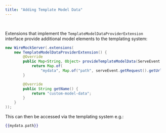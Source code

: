 ```yaml
---
title: "Adding Template Model Data"
---
```



<br>

Extensions that implement the `TemplateModelDataProviderExtension` interface provide additional model elements to the templating system:

```java
new WireMockServer(.extensions(
    new TemplateModelDataProviderExtension() {
        @Override
        public Map<String, Object> provideTemplateModelData(ServeEvent serveEvent) {
            return Map.of(
                "mydata", Map.of("path", serveEvent.getRequest().getUrl()));
        }

        @Override
        public String getName() {
            return "custom-model-data";
        }
    }
));
```

This can then be accessed via the templating system e.g.:



```handlebars
{{mydata.path}}
```

